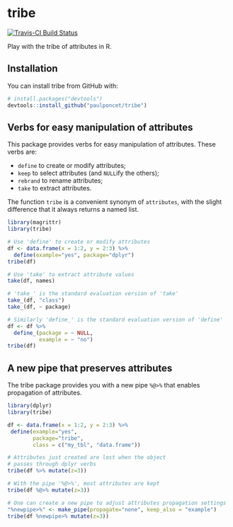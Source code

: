 # tribe

[![Travis-CI Build Status](https://travis-ci.org/paulponcet/tribe.svg?branch=master)](https://travis-ci.org/paulponcet/tribe)

Play with the tribe of attributes in R. 


## Installation

You can install tribe from GitHub with:

```R
# install.packages("devtools")
devtools::install_github("paulponcet/tribe")
```

## Verbs for easy manipulation of attributes

This package provides verbs for easy manipulation of attributes. 
These verbs are: 

  - `define` to create or modify attributes; 
  - `keep` to select attributes (and `NULL`ify the others);
  - `rebrand` to rename attributes; 
  - `take` to extract attributes. 

The function `tribe` is a convenient synonym of `attributes`, 
with the slight difference that it always returns a named list. 

```R
library(magrittr)
library(tribe)

# Use 'define' to create or modify attributes
df <- data.frame(x = 1:2, y = 2:3) %>%
  define(example="yes", package="dplyr")
tribe(df)

# Use 'take' to extract attribute values
take(df, names)

# 'take_' is the standard evaluation version of 'take'
take_(df, "class")
take_(df, ~ package)

# Similarly 'define_' is the standard evaluation version of 'define'
df <- df %>%
  define_(package = ~ NULL,
          example = ~ "no")
tribe(df)
```

## A new pipe that preserves attributes

The tribe package provides you with a new pipe `%@>%` that 
enables propagation of attributes.  

```R
library(dplyr)
library(tribe)

df <- data.frame(x = 1:2, y = 2:3) %>%
 define(example="yes",
        package="tribe", 
        class = c("my_tbl", "data.frame"))

# Attributes just created are lost when the object 
# passes through dplyr verbs
tribe(df %>% mutate(z=3))

# With the pipe '%@>%', most attributes are kept
tribe(df %@>% mutate(z=3))

# One can create a new pipe to adjust attributes propagation settings
"%newpipe>%" <- make_pipe(propagate="none", keep_also = "example")
tribe(df %newpipe>% mutate(z=3))
```
